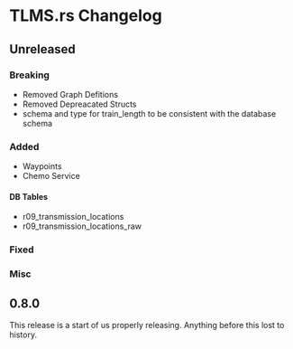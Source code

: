 # TLMS.rs Changelog

## Unreleased

### Breaking

- Removed Graph Defitions
- Removed Depreacated Structs
- schema and type for train_length to be consistent with the database schema

### Added

- Waypoints
- Chemo Service

#### DB Tables
- r09_transmission_locations
- r09_transmission_locations_raw

### Fixed

### Misc

## 0.8.0
This release is a start of us properly releasing. Anything before this lost to
history.



